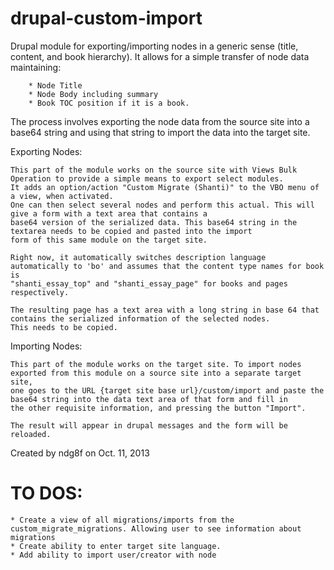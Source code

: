drupal-custom-import
====================

Drupal module for exporting/importing nodes in a generic sense (title, content, and book hierarchy).
It allows for a simple transfer of node data maintaining: 

		* Node Title
		* Node Body including summary
		* Book TOC position if it is a book.
		
The process involves exporting the node data from the source site into a base64 string and 
using that string to import the data into the target site.

Exporting Nodes:

	This part of the module works on the source site with Views Bulk Operation to provide a simple means to export select modules. 
	It adds an option/action "Custom Migrate (Shanti)" to the VBO menu of a view, when activated.
	One can then select several nodes and perform this actual. This will give a form with a text area that contains a 
	base64 version of the serialized data. This base64 string in the textarea needs to be copied and pasted into the import
	form of this same module on the target site.
	
	Right now, it automatically switches description language automatically to 'bo' and assumes that the content type names for book is
	"shanti_essay_top" and "shanti_essay_page" for books and pages respectively.
	
	The resulting page has a text area with a long string in base 64 that contains the serialized information of the selected nodes. 
	This needs to be copied.
	
Importing Nodes:

	This part of the module works on the target site. To import nodes exported from this module on a source site into a separate target site,
	one goes to the URL {target site base url}/custom/import and paste the base64 string into the data text area of that form and fill in 
	the other requisite information, and pressing the button "Import".
	
	The result will appear in drupal messages and the form will be reloaded.
	
Created by ndg8f on Oct. 11, 2013

TO DOS:
========

	* Create a view of all migrations/imports from the custom_migrate_migrations. Allowing user to see information about migrations
	* Create ability to enter target site language.
	* Add ability to import user/creator with node
